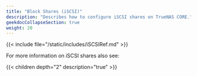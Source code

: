 ```yaml
---
title: "Block Shares (iSCSI)"
description: "Describes how to configure iSCSI shares on TrueNAS CORE."
geekdocCollapseSection: true
weight: 20
---
```


{{< include file="/static/includes/iSCSIRef.md" >}}

For more information on iSCSI shares also see:

{{< children depth="2" description="true" >}}
